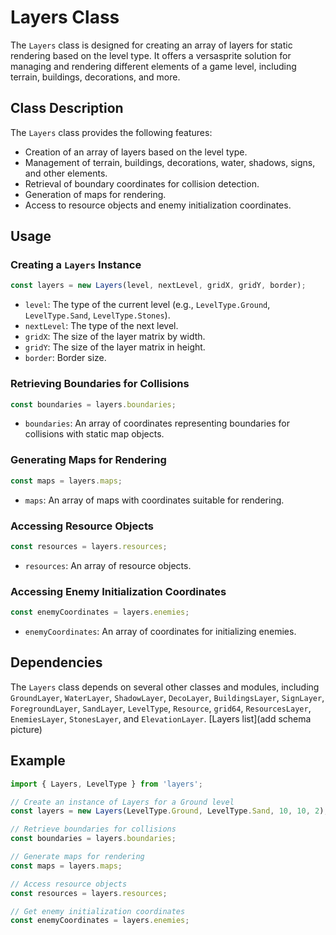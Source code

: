 # Layers Class

The `Layers` class is designed for creating an array of layers for static rendering based on the level type. It offers a versasprite solution for managing and rendering different elements of a game level, including terrain, buildings, decorations, and more.

## Class Description

The `Layers` class provides the following features:

- Creation of an array of layers based on the level type.
- Management of terrain, buildings, decorations, water, shadows, signs, and other elements.
- Retrieval of boundary coordinates for collision detection.
- Generation of maps for rendering.
- Access to resource objects and enemy initialization coordinates.

## Usage

### Creating a `Layers` Instance

```javascript
const layers = new Layers(level, nextLevel, gridX, gridY, border);
```

- `level`: The type of the current level (e.g., `LevelType.Ground`, `LevelType.Sand`, `LevelType.Stones`).
- `nextLevel`: The type of the next level.
- `gridX`: The size of the layer matrix by width.
- `gridY`: The size of the layer matrix in height.
- `border`: Border size.

### Retrieving Boundaries for Collisions

```javascript
const boundaries = layers.boundaries;
```

- `boundaries`: An array of coordinates representing boundaries for collisions with static map objects.

### Generating Maps for Rendering

```javascript
const maps = layers.maps;
```

- `maps`: An array of maps with coordinates suitable for rendering.

### Accessing Resource Objects

```javascript
const resources = layers.resources;
```

- `resources`: An array of resource objects.

### Accessing Enemy Initialization Coordinates

```javascript
const enemyCoordinates = layers.enemies;
```

- `enemyCoordinates`: An array of coordinates for initializing enemies.

## Dependencies

The `Layers` class depends on several other classes and modules, including `GroundLayer`, `WaterLayer`, `ShadowLayer`, `DecoLayer`, `BuildingsLayer`, `SignLayer`, `ForegroundLayer`, `SandLayer`, `LevelType`, `Resource`, `grid64`, `ResourcesLayer`, `EnemiesLayer`, `StonesLayer`, and `ElevationLayer`.
[Layers list](add schema picture)

## Example

```javascript
import { Layers, LevelType } from 'layers';

// Create an instance of Layers for a Ground level
const layers = new Layers(LevelType.Ground, LevelType.Sand, 10, 10, 2);

// Retrieve boundaries for collisions
const boundaries = layers.boundaries;

// Generate maps for rendering
const maps = layers.maps;

// Access resource objects
const resources = layers.resources;

// Get enemy initialization coordinates
const enemyCoordinates = layers.enemies;
```
